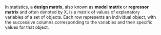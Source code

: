 In statistics, a **design matrix**, also known as **model matrix** or **regressor matrix** and often denoted by X, is a matrix of values of explanatory variables of a set of objects. Each row represents an individual object, with the successive columns corresponding to the variables and their specific values for that object.